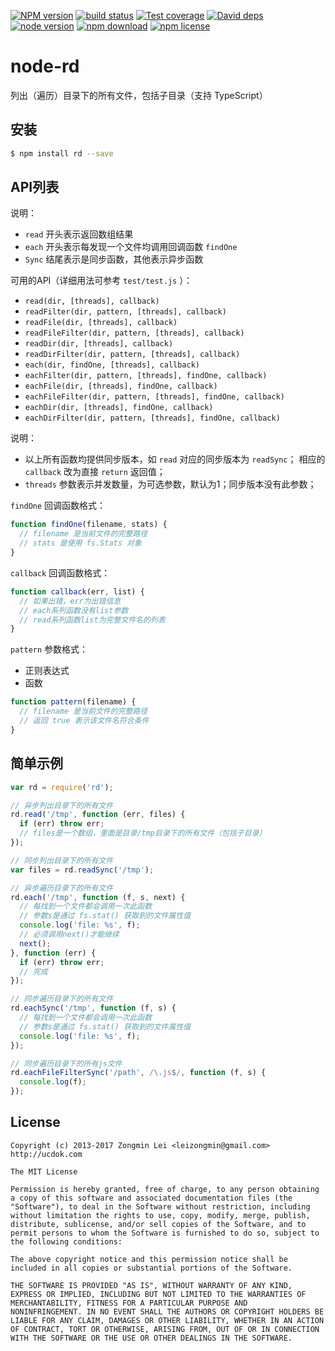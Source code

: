 [![NPM version][npm-image]][npm-url]
[![build status][travis-image]][travis-url]
[![Test coverage][coveralls-image]][coveralls-url]
[![David deps][david-image]][david-url]
[![node version][node-image]][node-url]
[![npm download][download-image]][download-url]
[![npm license][license-image]][download-url]

[npm-image]: https://img.shields.io/npm/v/rd.svg?style=flat-square
[npm-url]: https://npmjs.org/package/rd
[travis-image]: https://img.shields.io/travis/leizongmin/node-rd.svg?style=flat-square
[travis-url]: https://travis-ci.org/leizongmin/node-rd
[coveralls-image]: https://img.shields.io/coveralls/leizongmin/node-rd.svg?style=flat-square
[coveralls-url]: https://coveralls.io/r/leizongmin/node-rd?branch=master
[david-image]: https://img.shields.io/david/leizongmin/node-rd.svg?style=flat-square
[david-url]: https://david-dm.org/leizongmin/node-rd
[node-image]: https://img.shields.io/badge/node.js-%3E=_0.6-green.svg?style=flat-square
[node-url]: http://nodejs.org/download/
[download-image]: https://img.shields.io/npm/dm/rd.svg?style=flat-square
[download-url]: https://npmjs.org/package/rd
[license-image]: https://img.shields.io/npm/l/rd.svg

# node-rd

列出（遍历）目录下的所有文件，包括子目录（支持 TypeScript）


## 安装

```bash
$ npm install rd --save
```


## API列表

说明：

+ `read` 开头表示返回数组结果
+ `each` 开头表示每发现一个文件均调用回调函数 `findOne`
+ `Sync` 结尾表示是同步函数，其他表示异步函数

可用的API（详细用法可参考 `test/test.js` ）：

+ `read(dir, [threads], callback)`
+ `readFilter(dir, pattern, [threads], callback)`
+ `readFile(dir, [threads], callback)`
+ `readFileFilter(dir, pattern, [threads], callback)`
+ `readDir(dir, [threads], callback)`
+ `readDirFilter(dir, pattern, [threads], callback)`
+ `each(dir, findOne, [threads], callback)`
+ `eachFilter(dir, pattern, [threads], findOne, callback)`
+ `eachFile(dir, [threads], findOne, callback)`
+ `eachFileFilter(dir, pattern, [threads], findOne, callback)`
+ `eachDir(dir, [threads], findOne, callback)`
+ `eachDirFilter(dir, pattern, [threads], findOne, callback)`

说明：

+ 以上所有函数均提供同步版本，如 `read` 对应的同步版本为 `readSync`；
相应的 `callback` 改为直接 `return` 返回值；
+ `threads` 参数表示并发数量，为可选参数，默认为1；同步版本没有此参数；

`findOne` 回调函数格式：

```javascript
function findOne(filename, stats) {
  // filename 是当前文件的完整路径
  // stats 是使用 fs.Stats 对象
}
```

`callback` 回调函数格式：

```javascript
function callback(err, list) {
  // 如果出错，err为出错信息
  // each系列函数没有list参数
  // read系列函数list为完整文件名的列表
}
```

`pattern` 参数格式：

+ 正则表达式
+ 函数

```javascript
function pattern(filename) {
  // filename 是当前文件的完整路径
  // 返回 true 表示该文件名符合条件
}
```


## 简单示例

```javascript
var rd = require('rd');

// 异步列出目录下的所有文件
rd.read('/tmp', function (err, files) {
  if (err) throw err;
  // files是一个数组，里面是目录/tmp目录下的所有文件（包括子目录）
});

// 同步列出目录下的所有文件
var files = rd.readSync('/tmp');

// 异步遍历目录下的所有文件
rd.each('/tmp', function (f, s, next) {
  // 每找到一个文件都会调用一次此函数
  // 参数s是通过 fs.stat() 获取到的文件属性值
  console.log('file: %s', f);
  // 必须调用next()才能继续
  next();
}, function (err) {
  if (err) throw err;
  // 完成
});

// 同步遍历目录下的所有文件
rd.eachSync('/tmp', function (f, s) {
  // 每找到一个文件都会调用一次此函数
  // 参数s是通过 fs.stat() 获取到的文件属性值
  console.log('file: %s', f);
});

// 同步遍历目录下的所有js文件
rd.eachFileFilterSync('/path', /\.js$/, function (f, s) {
  console.log(f);
});
```


## License

```
Copyright (c) 2013-2017 Zongmin Lei <leizongmin@gmail.com>
http://ucdok.com

The MIT License

Permission is hereby granted, free of charge, to any person obtaining
a copy of this software and associated documentation files (the
"Software"), to deal in the Software without restriction, including
without limitation the rights to use, copy, modify, merge, publish,
distribute, sublicense, and/or sell copies of the Software, and to
permit persons to whom the Software is furnished to do so, subject to
the following conditions:

The above copyright notice and this permission notice shall be
included in all copies or substantial portions of the Software.

THE SOFTWARE IS PROVIDED "AS IS", WITHOUT WARRANTY OF ANY KIND,
EXPRESS OR IMPLIED, INCLUDING BUT NOT LIMITED TO THE WARRANTIES OF
MERCHANTABILITY, FITNESS FOR A PARTICULAR PURPOSE AND
NONINFRINGEMENT. IN NO EVENT SHALL THE AUTHORS OR COPYRIGHT HOLDERS BE
LIABLE FOR ANY CLAIM, DAMAGES OR OTHER LIABILITY, WHETHER IN AN ACTION
OF CONTRACT, TORT OR OTHERWISE, ARISING FROM, OUT OF OR IN CONNECTION
WITH THE SOFTWARE OR THE USE OR OTHER DEALINGS IN THE SOFTWARE.
```